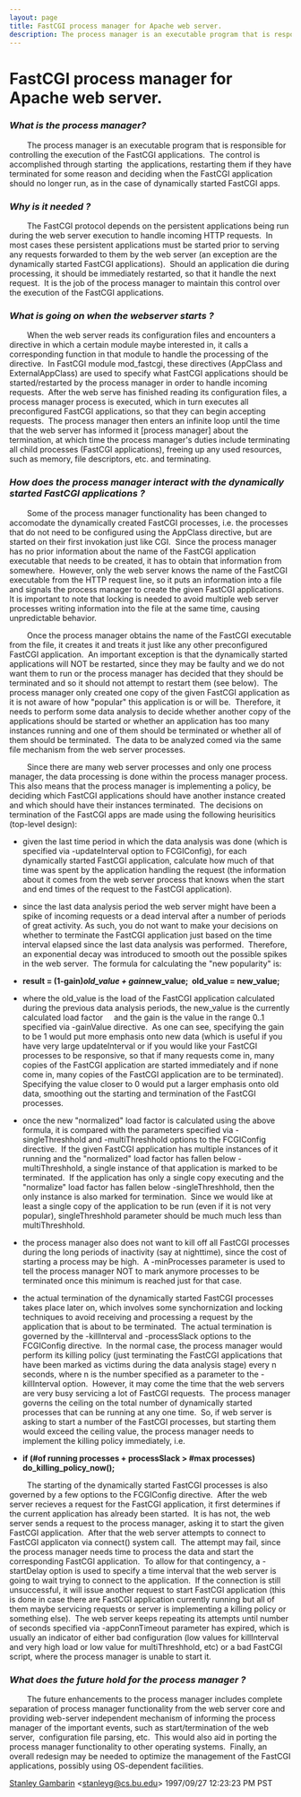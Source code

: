 ```yaml
---
layout: page
title: FastCGI process manager for Apache web server.
description: The process manager is an executable program that is responsible for controlling the execution of the FastCGI applications.
---
```


# FastCGI process manager for Apache web server.

### _What is the process manager?_

        The process manager is an executable program that is responsible for controlling the execution of the FastCGI applications.  The control is accomplished through starting  the applications, restarting them if they have terminated for some reason and deciding when the FastCGI application should no longer run, as in the case of dynamically started FastCGI apps.  

### _Why is it needed ?_

        The FastCGI protocol depends on the persistent applications being run during the web server execution to handle incoming HTTP requests.  In most cases these persistent applications must be started prior to serving any requests forwarded to them by the web server (an exception are the dynamically started FastCGI applications).  Should an application die during processing, it should be immediately restarted, so that it handle the next request.  It is the job of the process manager to maintain this control over the execution of the FastCGI applications.  

### _What is going on when the webserver starts ?_

        When the web server reads its configuration files and encounters a directive in which a certain module maybe interested in, it calls a  corresponding function in that module to handle the processing of the directive.  In FastCGI module mod_fastcgi, these directives (AppClass and ExternalAppClass) are used to specify what FastCGI applications should be started/restarted by the process manager in order to handle incoming requests.  After the web serve has finished reading its configuration files, a process manager process is executed, which in turn executes all preconfigured FastCGI applications, so that they can begin accepting requests.  The process manager then enters an infinite loop until the time that the web server has informed it [process manager] about the termination, at which time the process manager's duties include terminating all child processes (FastCGI applications), freeing up any used resources, such as memory, file descriptors, etc. and terminating.  

### _How does the process manager interact with the dynamically started FastCGI applications ?_

        Some of the process manager functionality has been changed to accomodate the dynamically created FastCGI processes, i.e. the processes that do not need to be configured using the AppClass directive, but are started on their first invokation just like CGI.  Since the process manager has no prior information about the name of the FastCGI application executable that needs to be created, it has to obtain that information from somewhere.  However, only the web server knows the name of the FastCGI executable from the HTTP request line, so it puts an information into a file and signals the process manager to create the given FastCGI applications.  It is important to note that locking is needed to avoid multiple web server processes writing information into the file at the same time, causing unpredictable behavior.

        Once the process manager obtains the name of the FastCGI executable from the file, it creates it and treats it just like any other preconfigured FastCGI application.  An important exception is that the dynamically started applications will NOT be restarted, since they may be faulty and we do not want them to run or the process manager has decided that they should be terminated and so it should not attempt to restart them (see below).  The process manager only created one copy of the given FastCGI application as it is not aware of how "popular" this application is or will be.  Therefore, it needs to perform some data analysis to decide whether another copy of the applications should be started or whether an application has too many instances running and one of them should be terminated or whether all of them should be terminated.  The data to be analyzed comed via the same file mechanism from the web server processes.

        Since there are many web server processes and only one process manager, the data processing is done within the process manager process.  This also means that the process manager is implementing a policy, be deciding which FastCGI applications should have another instance created and which should have their instances terminated.  The decisions on termination of the FastCGI apps are made using the following heurisitics (top-level design):

*   given the last time period in which the data analysis was done (which is specified via -updateInterval option to FCGIConfig), for each dynamically started FastCGI application, calculate how much of that time was spent by the application handling the request (the information about it comes from the web server process that knows when the start and end times of the request to the FastCGI application).  

*   since the last data analysis period the web server might have been a spike of incoming requests or a dead interval after a number of periods of great activity. As such, you do not want to make your decisions on whether to terminate the FastCGI application just based on the time interval elapsed since the last data analysis was performed.  Therefore, an exponential decay was introduced to smooth out the possible spikes in the web server.  The formula for calculating the "new popularity" is:

*   **result = (1-gain)*old_value + gain*new_value;  old_value = new_value;**
*   where the old_value is the load of the FastCGI application calculated during the previous data analysis periods, the new_value is the currently calculated load factor     and the gain is the value in the range 0..1 specified via -gainValue directive.  As one can see, specifying the gain to be 1 would put more emphasis onto new data (which is useful if you have very large updateInterval or if you would like your FastCGI processes to be responsive, so that if many requests come in, many copies of the FastCGI application are started immediately and if none come in, many copies of the FastCGI application are to be terminated).  Specifying the value closer to 0 would put a larger emphasis onto old data, smoothing out the starting and termination of the FastCGI processes.

*   once the new "normalized" load factor is calculated using the above formula, it is compared with the parameters specified via -singleThreshhold and -multiThreshhold options to the FCGIConfig directive.  If the given FastCGI application has multiple instances of it running and the "normalized" load factor has fallen below -multiThreshhold, a single instance of that application is marked to be terminated.  If the application has only a single copy executing and the "normalize" load factor has fallen below -singleThreshhold, then the only instance is also marked for termination.  Since we would like at least a single copy of the application to be run (even if it is not very popular), singleThreshhold parameter should be much much less than multiThreshhold.   

*   the process manager also does not want to kill off all FastCGI processes during the long periods of inactivity (say at nighttime), since the cost of starting a process may be high.  A -minProcesses parameter is used to tell the process manager NOT to mark anymore processes to be terminated once this minimum is reached just for that case.  

*   the actual termination of the dynamically started FastCGI processes takes place later on, which involves some synchornization and locking techniques to avoid receiving and processing a request by the application that is about to be terminated.  The actual termination is governed by the -killInterval and -processSlack options to the FCGIConfig directive.  In the normal case, the process manager would perform its killing policy (just terminating the FastCGI applications that have been marked as victims during the data analysis stage) every n seconds, where n is the number specified as a parameter to the -killInterval option.  However, it may come the time that the web servers are very busy servicing a lot of FastCGI requests.  The process manager governs the ceiling on the total number of dynamically started processes that can be running at any one time.  So, if web server is asking to start a number of the FastCGI processes, but starting them would exceed the ceiling value, the process manager needs to implement the killing policy immediately, i.e.   

*   **if (#of running processes + processSlack > #max processes)    do_killing_policy_now();**          

        The starting of the dynamically started FastCGI processes is also governed by a few options to the FCGIConfig directive.  After the web server recieves a request for the FastCGI application, it first determines if the current application has already been started.  It is has not, the web server sends a request to the process manager, asking it to start the given FastCGI application.  After that the web server attempts to connect to FastCGI applicaton via connect() system call.  The attempt may fail, since the process manager needs time to process the data and start the corresponding FastCGI application.  To allow for that contingency, a -startDelay option is used to specify a time interval that the web server is going to wait trying to connect to the application.  If the connection is still unsuccessful, it will issue another request to start FastCGI application (this is done in case there are FastCGI application currently running but all of them maybe servicing requests or server is implementing a killing policy or something else).  The web server keeps repeating its attempts until number of seconds specified via -appConnTimeout parameter has expired, which is usually an indicator of either bad configuration (low values for killInterval and very high load or low value for multiThreshhold, etc) or a bad FastCGI script, where the process manager is unable to start it.  

### _What does the future hold for the process manager ?_

        The future enhancements to the process manager includes complete separation of process manager functionality from the web server core and providing web-server independent mechanism of informing the process manager of the important events, such as start/termination of the web server,  configuration file parsing, etc.  This would also aid in porting the process manager functionality to other operating systems.  Finally, an overall redesign may be needed to optimize the management of the FastCGI applications, possibly using OS-dependent facilities.

[Stanley Gambarin](https://www.linkedin.com/in/0x5347/) <[stanleyg@cs.bu.edu](mailto://stanleyg@cs.bu.edu)> 1997/09/27 12:23:23 PM PST
